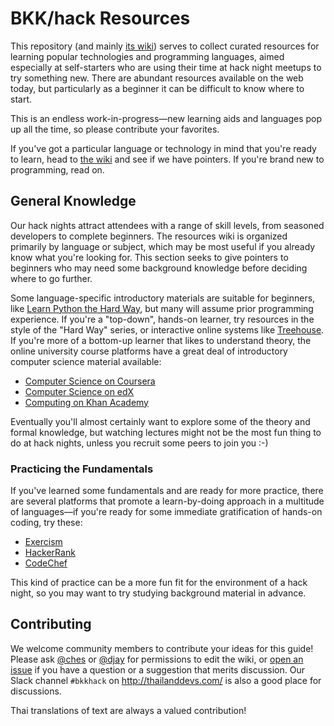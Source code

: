 BKK/hack Resources
==================

This repository (and mainly [its wiki][wiki]) serves to collect curated
resources for learning popular technologies and programming languages, aimed
especially at self-starters who are using their time at hack night meetups to
try something new. There are abundant resources available on the web today, but
particularly as a beginner it can be difficult to know where to start.

This is an endless work-in-progress—new learning aids and languages pop up all
the time, so please contribute your favorites.

If you've got a particular language or technology in mind that you're ready to
learn, head to [the wiki][wiki] and see if we have pointers. If you're brand
new to programming, read on.

General Knowledge
-----------------

Our hack nights attract attendees with a range of skill levels, from seasoned
developers to complete beginners. The resources wiki is organized primarily by
language or subject, which may be most useful if you already know what you're
looking for. This section seeks to give pointers to beginners who may need some
background knowledge before deciding where to go further.

Some language-specific introductory materials are suitable for beginners, like
[Learn Python the Hard Way], but many will assume prior programming experience.
If you're a "top-down", hands-on learner, try resources in the style of the
"Hard Way" series, or interactive online systems like [Treehouse]. If you're
more of a bottom-up learner that likes to understand theory, the online
university course platforms have a great deal of introductory computer science
material available:

  - [Computer Science on Coursera](https://www.coursera.org/browse/computer-science?languages=en)
  - [Computer Science on edX](https://www.edx.org/course/subject/computer-science)
  - [Computing on Khan Academy](https://www.khanacademy.org/computing)

Eventually you'll almost certainly want to explore some of the theory and
formal knowledge, but watching lectures might not be the most fun thing to do at
hack nights, unless you recruit some peers to join you :-)

### Practicing the Fundamentals ###

If you've learned some fundamentals and are ready for more practice, there are
several platforms that promote a learn-by-doing approach in a multitude of
languages—if you're ready for some immediate gratification of hands-on coding,
try these:

  - [Exercism](http://exercism.io/)
  - [HackerRank](https://www.hackerrank.com/)
  - [CodeChef](https://www.codechef.com/problems/school)

This kind of practice can be a more fun fit for the environment of a hack night,
so you may want to try studying background material in advance.

Contributing
------------

We welcome community members to contribute your ideas for this guide! Please ask
[@ches] or [@djay] for permissions to edit the wiki, or [open an issue] if you
have a question or a suggestion that merits discussion. Our Slack channel
`#bkkhack` on <http://thailanddevs.com/> is also a good place for discussions.

Thai translations of text are always a valued contribution!


[wiki]: https://github.com/bkkhack/resources
[Learn Python the Hard Way]: http://learnpythonthehardway.org/
[Treehouse]: https://teamtreehouse.com/
[@ches]: https://github.com/ches
[@djay]: https://github.com/djay
[open an issue]: https://github.com/ches/activeavro/issues/new

<!-- vim:set expandtab textwidth=79: -->
